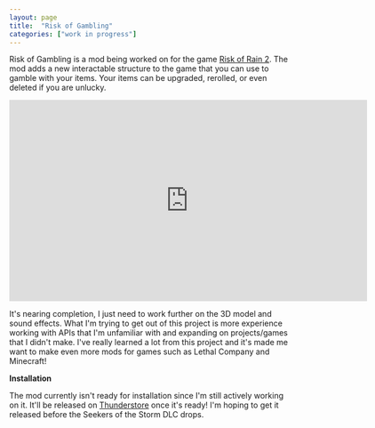 ```yaml
---
layout: page
title:  "Risk of Gambling"
categories: ["work in progress"]
---
```

Risk of Gambling is a mod being worked on for the game [Risk of Rain 2][ror2-steam]. The mod adds a new interactable structure to the game that you can use to gamble with your items. Your items can be upgraded, rerolled, or even deleted if you are unlucky.

<center><iframe width="644" height="362" src="https://www.youtube-nocookie.com/embed/ZkA65NnLpcM?si=3dPDpvLGEDeL_xDN" title="YouTube video player" frameborder="0" allow="accelerometer; autoplay; clipboard-write; encrypted-media; gyroscope; picture-in-picture; web-share" referrerpolicy="strict-origin-when-cross-origin" allowfullscreen></iframe></center>

It's nearing completion, I just need to work further on the 3D model and sound effects. What I'm trying to get out of this project is more experience working with APIs that I'm unfamiliar with and expanding on projects/games that I didn't make. I've really learned a lot from this project and it's made me want to make even more mods for games such as Lethal Company and Minecraft!

**Installation** 

The mod currently isn't ready for installation since I'm still actively working on it. It'll be released on [Thunderstore][thnderstre] once it's ready! I'm hoping to get it released before the Seekers of the Storm DLC drops.

[thnderstre]: https://thunderstore.io/
[ror2-steam]: https://store.steampowered.com/app/632360/Risk_of_Rain_2/
